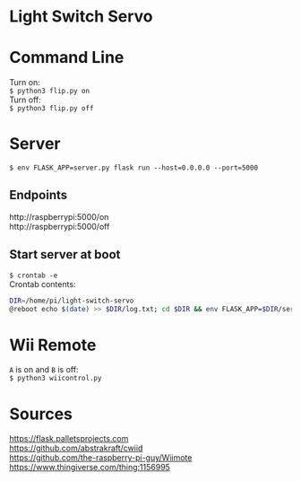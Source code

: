 # Light Switch Servo
# Command Line
Turn on:  
`$ python3 flip.py on`  
Turn off:  
`$ python3 flip.py off`
# Server
`$ env FLASK_APP=server.py flask run --host=0.0.0.0 --port=5000`  
## Endpoints
http://raspberrypi:5000/on  
http://raspberrypi:5000/off  
## Start server at boot
`$ crontab -e`  
Crontab contents:    
```sh
DIR=/home/pi/light-switch-servo
@reboot echo $(date) >> $DIR/log.txt; cd $DIR && env FLASK_APP=$DIR/server.py flask run --host=0.0.0.0 --port=5000 >> $DIR/log.txt 2>> $DIR/log.txt
```
# Wii Remote
`A` is on and `B` is off:  
`$ python3 wiicontrol.py`

# Sources
https://flask.palletsprojects.com  
https://github.com/abstrakraft/cwiid  
https://github.com/the-raspberry-pi-guy/Wiimote  
https://www.thingiverse.com/thing:1156995
